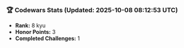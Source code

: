 ### 🏆 Codewars Stats (Updated: 2025-10-08 08:12:53 UTC)

- **Rank:** 8 kyu
- **Honor Points:** 3
- **Completed Challenges:** 1
